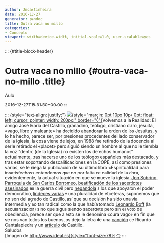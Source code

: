 ```yaml
---
author: Jmcastinheira
date: 2016-12-27
generator: pandoc
title: Outra vaca no millo
categories:
- Concepto
viewport: width=device-width, initial-scale=1.0, user-scalable=yes
---
```


::: {#title-block-header}
# Outra vaca no millo {#outra-vaca-no-millo .title}

Aulo

2016-12-27T18:31:50+00:00
:::

::: {style="text-align: justify;"}
[![](http://www.ideal.es/granada/prensa/fotos/200611/12/010D7GRA-LGR-P1_1.jpg){style="margin: 0pt 10px 10px 0pt; float: left; cursor: pointer; width: 200px;"
border="0"}](http://www.ideal.es/granada/prensa/fotos/200611/12/010D7GRA-LGR-P1_1.jpg)Volvemos
a la Realidad: El amigo José María del Castillo, granadino, teólogo,
cristiano claro, jesuita, «vago, libre y maleante» ha decidido abandonar
la orden de los Jesuitas, y lo ha hecho, parece ser, por presiones
procedentes del lado conservador de la iglesia, la cosa viene de lejos,
en 1988 fue retirado de la docencia al serle retirado el «placet» pero
siguió siendo un hombre al que no le tiembla la voz "dentro (de la
Iglesia) no existen los derechos humanos" actualmente, tras hacerse uno
de los teólogos españoles más destacado, y tras estar soportando
descalificaciones en la COPE, así como presiones varias, se le niega la
publicación de su último libro «Espiritualidad para insatisfechos»
entendemos que no por falta de calidad de la obra, evidentemente, la
actual situación en que se mueve la iglesia, [Jon
Sobrino](http://lorealenelespejo.blogspot.com/2007/03/jon-sobrino.html),
[Parroquia de San Carlos
Borromeo](http://lorealenelespejo.blogspot.com/2007/04/ms-de-lo-mismo.html),
[beatificación de los sacerdotes
asesinados](http://www.redescristianas.net/2007/05/11/beatos-los-498-y-beatas-todas-las-victimas-de-la-guerra-civil-xavier-pikaza/)
en la guerra civil pero
[negandola](http://www.redescristianas.net/2007/05/07/otros-martires-de-la-guerra-civil-manuel-montero-catedratico-de-historia-contemporanea-de-la-universidad-del-pais-vasco/)
a los que apoyaron el poder democrático, [lindeces
varias](http://www.redescristianas.net/2007/05/10/el-papa-dice-que-la-excomunion-de-los-legisladores-mexicanos-que-aprobaron-el-aborto-es-normal/)
y una pluralidad de etceteras, suponemos que no son del agrado de
Castillo, así que su decisión ha sido una vía intermedia y no tan
radical como la que había tomado [Leonardo
Boff](http://es.wikipedia.org/wiki/Leonardo_Boff) (la secularización)
sino que sigue siendo sacerdote pero sin el voto de obediencia, parece
ser que a esto se le denomina «cura vago» en fin que se nos van todos
los buenos, os dejo la letra de una
[canción](http://www.motivaciones.org/ctoselacasademiamigo.htm) de
Ricardo Cantalapiedra y un
[artículo](http://www.redescristianas.net/2007/08/11/la-mision-del-teologo-en-la-iglesia-jose-maria-castillo/)
de Castillo.\
Saludos\
[Imagen de http://www.ideal.es]{style="font-size:78%;"}
:::
